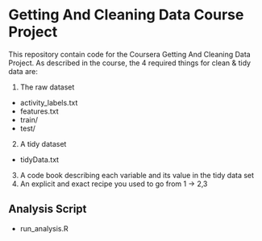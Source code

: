 # Getting And Cleaning Data Course Project
This repository contain code for the Coursera Getting And Cleaning Data Project. As described in the course, the 4 required things for clean & tidy data are:

1. The raw dataset
  - activity_labels.txt
  - features.txt
  - train/
  - test/
2. A tidy dataset
  - tidyData.txt
3. A code book describing each variable and its value in the tidy data set
4. An explicit and exact recipe you used to go from 1 -> 2,3



## Analysis Script
  - run_analysis.R 

